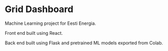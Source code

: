 # Grid Dashboard
Machine Learning project for Eesti Energia.

Front end built using React.

Back end built using Flask and pretrained ML models exported from Colab.

